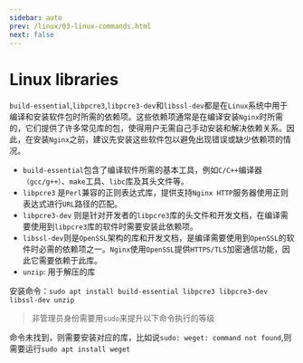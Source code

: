 ```yaml
---
sidebar: auto
prev: /linux/03-linux-commands.html
next: false
---
```

# Linux libraries
`build-essential`,`libpcre3`,`libpcre3-dev`和`libssl-dev`都是在`Linux`系统中用于编译和安装软件包时所需的依赖项。这些依赖项通常是在编译安装`Nginx`时所需的，它们提供了许多常见库的包，使得用户无需自己手动安装和解决依赖关系。因此，在安装`Nginx`之前，建议先安装这些软件包以避免出现错误或缺少依赖项的情况。

* `build-essential`包含了编译软件所需的基本工具，例如`C/C++`编译器`（gcc/g++）`、`make`工具、`libc`库及其头文件等。
* `libpcre3` 是`Perl`兼容的正则表达式库，提供支持`Nginx HTTP`服务器使用正则表达式进行`URL`路径的匹配。
* `libpcre3-dev` 则是针对开发者的`libpcre3`库的头文件和开发文档，在编译需要使用到`libpcre3`库的软件时需要安装此依赖项。
* `libssl-dev`则是`OpenSSL`架构的库和开发文档，是编译需要使用到`OpenSSL`的软件时必需的依赖项之一。`Nginx`使用`OpenSSL`提供`HTTPS/TLS`加密通信功能，因此它需要依赖于此库。
* `unzip`: 用于解压的库

安装命令：`sudo apt install build-essential libpcre3 libpcre3-dev libssl-dev unzip`
> 非管理员身份需要用`sudo`来提升以下命令执行的等级

命令未找到，则需要安装对应的库，比如说`sudo: weget: command not found`,则需要运行`sudo apt install weget`